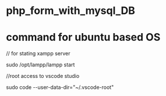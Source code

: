 # php_form_with_mysql_DB

# command for ubuntu based OS

// for stating xampp server

sudo /opt/lampp/lampp start

//root access to vscode studio

sudo code --user-data-dir="~/.vscode-root"

